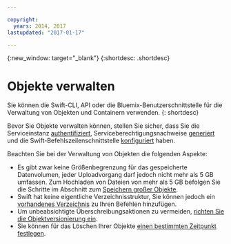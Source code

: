 ```yaml
---

copyright:
  years: 2014, 2017
lastupdated: "2017-01-17"

---
```

{:new_window: target="_blank"}
{:shortdesc: .shortdesc}

# Objekte verwalten

Sie können die Swift-CLI, API oder die Bluemix-Benutzerschnittstelle für die Verwaltung von Objekten und Containern verwenden.
{: shortdesc}

Bevor Sie Objekte verwalten können, stellen Sie sicher, dass Sie die Serviceinstanz [authentifiziert](/docs/services/ObjectStorage/os_authenticate.html), Serviceberechtigungsnachweise [generiert](/docs/services/ObjectStorage/os_credentials.html) und die Swift-Befehlszeilenschnittstelle [konfiguriert](/docs/services/ObjectStorage/os_configuring.html) haben.

Beachten Sie bei der Verwaltung von Objekten die folgenden Aspekte:
  * Es gibt zwar keine Größenbegrenzung für das gespeicherte Datenvolumen, jeder Uploadvorgang darf jedoch nicht mehr als 5 GB umfassen. Zum Hochladen von Dateien von mehr als 5 GB befolgen Sie die Schritte im Abschnitt zum [Speichern großer Objekte](/docs/services/ObjectStorage/os_large_files.html).
  * Swift hat keine eigentliche Verzeichnisstruktur, Sie können jedoch ein [vorhandenes Verzeichnis](/docs/services/ObjectStorage/os_directories.html) zu Ihren Befehlen hinzufügen.
  * Um unbeabsichtigte Überschreibungsaktionen zu vermeiden, [richten Sie die Objektversionierung ein](/docs/services/ObjectStorage/os_versioning.html).
  * Sie können für das Löschen Ihrer Objekte [einen bestimmten Zeitpunkt festlegen](/docs/services/ObjectStorage/os_deletion.html).
